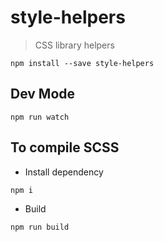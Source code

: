 # style-helpers

> CSS library helpers

`npm install --save style-helpers`

## Dev Mode

`npm run watch`

## To compile SCSS

- Install dependency

`npm i`

- Build

`npm run build`
